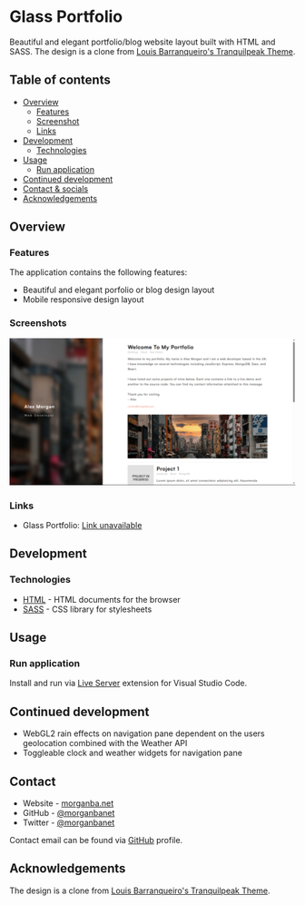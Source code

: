 # Glass Portfolio

Beautiful and elegant portfolio/blog website layout built with HTML and SASS. The design is a clone from [Louis Barranqueiro's Tranquilpeak Theme](https://github.com/LouisBarranqueiro/hexo-theme-tranquilpeak).

## Table of contents

- [Overview](#overview)
  - [Features](#features)
  - [Screenshot](#screenshot)
  - [Links](#links)
- [Development](#development)
  - [Technologies](#technologies)
- [Usage](#usage)
  - [Run application](#run-application)
- [Continued development](#continued-development)
- [Contact & socials](#contact)
- [Acknowledgements](#acknowledgements)

## Overview

### Features

The application contains the following features:

- Beautiful and elegant porfolio or blog design layout
- Mobile responsive design layout

### Screenshots

![Screenshot](./screenshot.jpg)

### Links

- Glass Portfolio: [Link unavailable]()

## Development

### Technologies

- [HTML](https://developer.mozilla.org/en-US/docs/Web/HTML) - HTML documents for the browser
- [SASS](https://developer.mozilla.org/en-US/docs/Web/CSS) - CSS library for stylesheets

## Usage

### Run application

Install and run via [Live Server](https://marketplace.visualstudio.com/items?itemName=ritwickdey.LiveServer) extension for Visual Studio Code.

## Continued development

- WebGL2 rain effects on navigation pane dependent on the users geolocation combined with the Weather API
- Toggleable clock and weather widgets for navigation pane

## Contact

- Website - [morganba.net](morganba.net)
- GitHub - [@morganbanet](https://github.com/morganbanet)
- Twitter - [@morganbanet](https://twitter.com/morganbanet)

Contact email can be found via [GitHub](https://gist.github.com/morganbanet) profile.

## Acknowledgements

The design is a clone from [Louis Barranqueiro's Tranquilpeak Theme](https://github.com/LouisBarranqueiro/hexo-theme-tranquilpeak).
